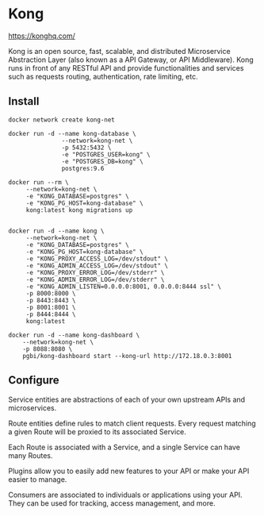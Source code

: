 # Kong

https://konghq.com/

Kong is an open source, fast, scalable, and distributed Microservice Abstraction Layer (also known as a API Gateway, or API Middleware). Kong runs in front of any RESTful API and provide functionalities and services such as requests routing, authentication, rate limiting, etc.

## Install
```
docker network create kong-net

docker run -d --name kong-database \
               --network=kong-net \
               -p 5432:5432 \
               -e "POSTGRES_USER=kong" \
               -e "POSTGRES_DB=kong" \
               postgres:9.6

docker run --rm \
     --network=kong-net \
     -e "KONG_DATABASE=postgres" \
     -e "KONG_PG_HOST=kong-database" \
     kong:latest kong migrations up


docker run -d --name kong \
     --network=kong-net \
     -e "KONG_DATABASE=postgres" \
     -e "KONG_PG_HOST=kong-database" \
     -e "KONG_PROXY_ACCESS_LOG=/dev/stdout" \
     -e "KONG_ADMIN_ACCESS_LOG=/dev/stdout" \
     -e "KONG_PROXY_ERROR_LOG=/dev/stderr" \
     -e "KONG_ADMIN_ERROR_LOG=/dev/stderr" \
     -e "KONG_ADMIN_LISTEN=0.0.0.0:8001, 0.0.0.0:8444 ssl" \
     -p 8000:8000 \
     -p 8443:8443 \
     -p 8001:8001 \
     -p 8444:8444 \
     kong:latest

docker run -d --name kong-dashboard \
    --network=kong-net \
    -p 8088:8080 \
    pgbi/kong-dashboard start --kong-url http://172.18.0.3:8001
```

## Configure

Service entities are abstractions of each of your own upstream APIs and microservices.

Route entities define rules to match client requests. Every request matching a given Route will be proxied to its associated Service.

Each Route is associated with a Service, and a single Service can have many Routes.

Plugins allow you to easily add new features to your API or make your API easier to manage.

Consumers are associated to individuals or applications using your API. They can be used for tracking, access management, and more.
